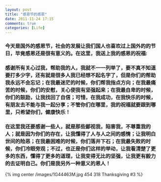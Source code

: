 ```yaml
---
layout: post
title: "感恩节的感恩"
date: 2011-11-24 17:15
comments: true
categories: [Life]
---
```

### 今天是国外的感恩节，社会的发展让我们国人也喜欢过上国外的的节日，毕竟感恩还是很有意义的。在这里，我送上我的感恩的祝福:

### 感谢所有关心过我，帮助我的人，我就不一一列举了，要不真不知道要打多少字，还有就是很多人我已经想不起名字了，但是你们的帮助我永远不会忘记；在我最迷茫的时候，你们帮我指点方向；在我最痛苦的时候，你们的安慰，关心使我有坚强起来；在我最自卑的时候，你们的鼓励，让我找回了自信；可惜，在我成功，在我快乐的时候，有朋友去不能与我一起分享；不管你们在哪里，我的祝福就要跟到哪里，只希望你们，健康快乐！


### 在这里我还要感谢一些人，就是那些鄙视我，陷害我，不尊重我的人；就是因为你们的存在，让我懂得了人与人之间的感情；让我明白世间的险恶；在我最困难的时候，你们落井下石；在我最失败的时候，你们冷眼旁观；不过，也正是你们这样的举动，让我看清楚了更多的东西，懂得了更多的道理，让我变得无比的坚强，让我更有毅力的去证明自己。你们是我另外一种意义的恩人！

{% img center /images/1G44463M.jpg 454 318 Thanksgiving #3 %}

